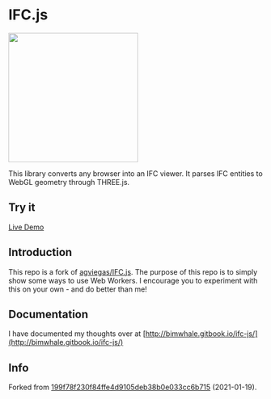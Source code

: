 # IFC.js

<a href="url"><img src="https://github.com/agviegas/IFC.js/blob/master/img/logo.jpg"  height="256" width="256" ></a>

This library converts any browser into an IFC viewer. It parses IFC entities to WebGL geometry through THREE.js.

## Try it

[Live Demo](https://github.andrewisen.se/ifc-web-worker/examples/04/)

## Introduction

This repo is a fork of [agviegas/IFC.js](https://github.com/agviegas/IFC.js).
The purpose of this repo is to simply show some ways to use Web Workers.
I encourage you to experiment with this on your own - and do better than me!

## Documentation

I have documented my thoughts over at [http://bimwhale.gitbook.io/ifc-js/](http://bimwhale.gitbook.io/ifc-js/)

## Info

Forked from [199f78f230f84ffe4d9105deb38b0e033cc6b715](https://github.com/agviegas/IFC.js/tree/199f78f230f84ffe4d9105deb38b0e033cc6b715) (2021-01-19).
